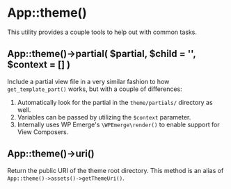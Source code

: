 # App::theme()

This utility provides a couple tools to help out with common tasks.

## App::theme()->partial( $partial, $child = '', $context = [] )

Include a partial view file in a very similar fashion to how `get_template_part()` works, but with a couple of differences:

1. Automatically look for the partial in the `theme/partials/` directory as well.
2. Variables can be passed by utilizing the `$context` parameter.
3. Internally uses WP Emerge's `\WPEmerge\render()` to enable support for View Composers.

## App::theme()->uri()

Return the public URI of the theme root directory.
This method is an alias of `App::theme()->assets()->getThemeUri()`.
